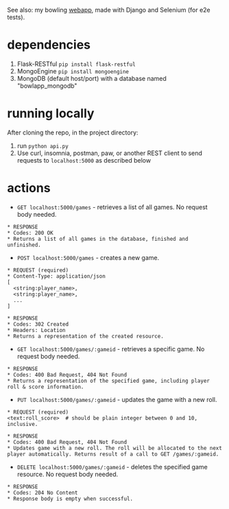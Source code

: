 See also: my bowling [webapp](https://github.com/chdprimary/bowling-score-tracker), made with Django and Selenium (for e2e tests).

# dependencies
1. Flask-RESTful ```pip install flask-restful```
2. MongoEngine ```pip install mongoengine```
3. MongoDB (default host/port) with a database named "bowlapp_mongodb"

# running locally
After cloning the repo, in the project directory:
1. run ```python api.py```
2. Use curl, insomnia, postman, paw, or another REST client to send requests to ```localhost:5000``` as described below

# actions
* ```GET localhost:5000/games``` - retrieves a list of all games. No request body needed.
```
* RESPONSE
* Codes: 200 OK
* Returns a list of all games in the database, finished and unfinished.
```
* ```POST localhost:5000/games``` - creates a new game. 
```
* REQUEST (required)
* Content-Type: application/json
[
  <string:player_name>,
  <string:player_name>,
  ...
]
```
```
* RESPONSE
* Codes: 302 Created
* Headers: Location
* Returns a representation of the created resource.
```
* ```GET localhost:5000/games/:gameid``` - retrieves a specific game. No request body needed.
```
* RESPONSE
* Codes: 400 Bad Request, 404 Not Found
* Returns a representation of the specified game, including player roll & score information.
```
* ```PUT localhost:5000/games/:gameid``` - updates the game with a new roll. 
```
* REQUEST (required)
<text:roll_score>  # should be plain integer between 0 and 10, inclusive.
```
```
* RESPONSE
* Codes: 400 Bad Request, 404 Not Found
* Updates game with a new roll. The roll will be allocated to the next player automatically. Returns result of a call to GET /games/:gameid.
```
* ```DELETE localhost:5000/games/:gameid``` - deletes the specified game resource. No request body needed.
```
* RESPONSE
* Codes: 204 No Content
* Response body is empty when successful. 
```
